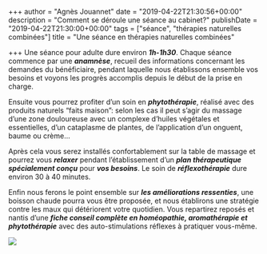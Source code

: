 +++
author = "Agnès Jouannet"
date = "2019-04-22T21:30:56+00:00"
description = "Comment se déroule une séance au cabinet?"
publishDate = "2019-04-22T21:30:00+00:00"
tags = ["séance", "thérapies naturelles combinées"]
title = "Une séance en thérapies naturelles combinées"

+++
Une séance pour adulte dure environ **_1h-1h30_**. Chaque séance commence par une **_anamnèse_**, recueil des informations concernant les demandes du bénéficiaire, pendant laquelle nous établissons ensemble vos besoins et voyons les progrès accomplis depuis le début de la prise en charge.

Ensuite vous pourrez profiter d’un soin en **_phytothérapie_**, réalisé avec des produits naturels “faits maison”: selon les cas il peut s’agir du massage d’une zone douloureuse avec un complexe d’huiles végétales et essentielles, d’un cataplasme de plantes, de l’application d’un onguent, baume ou crème...

Après cela vous serez installés confortablement sur la table de massage et pourrez vous **_relaxer_** pendant l’établissement d’un **_plan thérapeutique spécialement conçu_** pour **_vos besoins_**. Le soin de **_réflexothérapie_** dure environ 30 à 40 minutes.

Enfin nous ferons le point ensemble sur **_les améliorations ressenties_**, une boisson chaude pourra vous être proposée, et nous établirons une stratégie contre les maux qui détériorent votre quotidien. Vous repartirez reposés et nantis d’une **_fiche conseil complète en homéopathie, aromathérapie et phytothérapie_** avec des auto-stimulations réflexes à pratiquer vous-même.

![](/combinée.png)